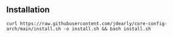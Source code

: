 ## Installation
```
curl https://raw.githubusercontent.com/jdearly/core-config-arch/main/install.sh -o install.sh && bash install.sh
```
